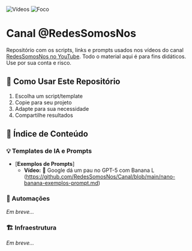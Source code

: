 ![Vídeos](https://img.shields.io/badge/Vídeos-Semanais-red)
![Foco](https://img.shields.io/badge/Foco-IA%20Prática-blue)

# **Canal @RedesSomosNos**

Repositório com os scripts, links e prompts usados nos vídeos do canal [RedesSomosNos no YouTube](https://www.youtube.com/@RedesSomosNos?sub_confirmation=1).
Todo o material aqui é para fins didáticos. Use por sua conta e risco.

## 🚀 Como Usar Este Repositório
1. Escolha um script/template
2. Copie para seu projeto
3. Adapte para sua necessidade
4. Compartilhe resultados

## **📜 Índice de Conteúdo**

### **💡 Templates de IA e Prompts**

- [**Exemplos de Prompts**]
  - **Vídeo:** 🍌 Google dá um pau no GPT-5 com Banana
    L (https://github.com/RedesSomosNos/Canal/blob/main/nano-banana-exemplos-prompt.md)

### **🤖 Automações**

_Em breve..._

### **🏗️ Infraestrutura**

_Em breve..._
